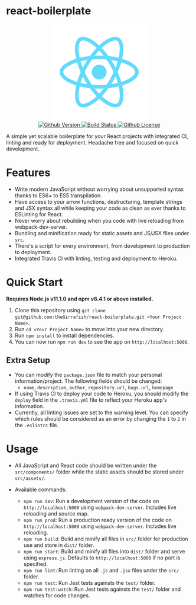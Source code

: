 # react-boilerplate

<div align="center">
  <img src="favicon.ico" alt="react boilerplate banner"/>
  <br>
  <!-- Version -->
  <a href="https://github.com/theGirrafish/react-boilerplate/releases">
    <img src="https://img.shields.io/github/release/theGirrafish/react-boilerplate.svg" alt="Github Version"/>
  </a>
  <!-- Build Status -->
  <a href="https://travis-ci.org/theGirrafish/react-boilerplate">
    <img src="https://travis-ci.org/theGirrafish/react-boilerplate.svg?branch=master" alt="Build Status"/>
  </a>
  <!-- License -->
  <a href="https://github.com/theGirrafish/react-boilerplate/blob/master/LICENSE">
    <img src="https://img.shields.io/github/license/theGirrafish/react-boilerplate.svg" alt="Github License"/>
  </a>
</div>

A simple yet scalable boilerplate for your React projects with integrated CI, linting and ready for deployment. Headache free and focused on quick development.

Features
========

- Write modern JavaScript without worrying about unsupported syntax thanks to ES6+ to ES5 transpilation.
- Have access to your arrow functions, destructuring, template strings and JSX syntax all while keeping your code as clean as ever thanks to ESLinting for React.
- Never worry about rebuilding when you code with live reloading from webpack-dev-server.
- Bundling and minification ready for static assets and JS/JSX files under `src`.
- There's a script for every environment, from development to production to deployment.
- Integrated Travis CI with linting, testing and deployment to Heroku.

Quick Start
===========

**Requires Node.js v11.1.0 and npm v6.4.1 or above installed.**

1. Clone this repository using `git clone git@github.com:theGirrafish/react-boilerplate.git <Your Project Name>`.
2. Run `cd <Your Project Name>` to move into your new directory.
3. Run `npm install` to install dependencies.
4. You can now run `npm run dev` to see the app on `http://localhost:5000`.

Extra Setup
-----------

- You can modify the `package.json` file to match your personal information/project. The following fields should be changed:
  - `name`, `description`, `author`, `repository.url`, `bugs.url`, `homepage`
- If using Travis CI to deploy your code to Heroku, you should modify the `deploy` field in the `.travis.yml` file to reflect your Heroku app's information.
- Currently, all linting issues are set to the warning level. You can specify which rules should be considered as an error by changing the `1` to `2` in the `.eslintrc` file.

Usage
=====

- All JavaScript and React code should be written under the `src/components/` folder while the static assets should be stored under `src/assets/`.
- Available commands:

  - `npm run dev`: Run a development version of the code on `http://localhost:5000` using `webpack-dev-server`. Includes live reloading and source map.
  - `npm run prod`: Run a production ready version of the code on `http://localhost:5000` using `webpack-dev-server`. Includes live reloading.
  - `npm run build`: Build and minify all files in `src/` folder for production use and store in `dist/` folder.
  - `npm run start`: Build and minify all files into `dist/` folder and serve using `express.js`. Defaults to `http://localhost:5000` if no port is specified.
  - `npm run lint`: Run linting on all `.js` and `.jsx` files under the `src/` folder.
  - `npm run test`: Run Jest tests againsts the `test/` folder.
  - `npm run test:watch`: Run Jest tests againsts the `test/` folder and watches for code changes.
